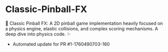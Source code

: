 # Classic-Pinball-FX
🎱 Classic Pinball FX: A 2D pinball game implementation heavily focused on a physics engine, elastic collisions, and complex scoring mechanisms. A deep dive into physics code. ✨


- Automated update for PR #1-1760490703-160